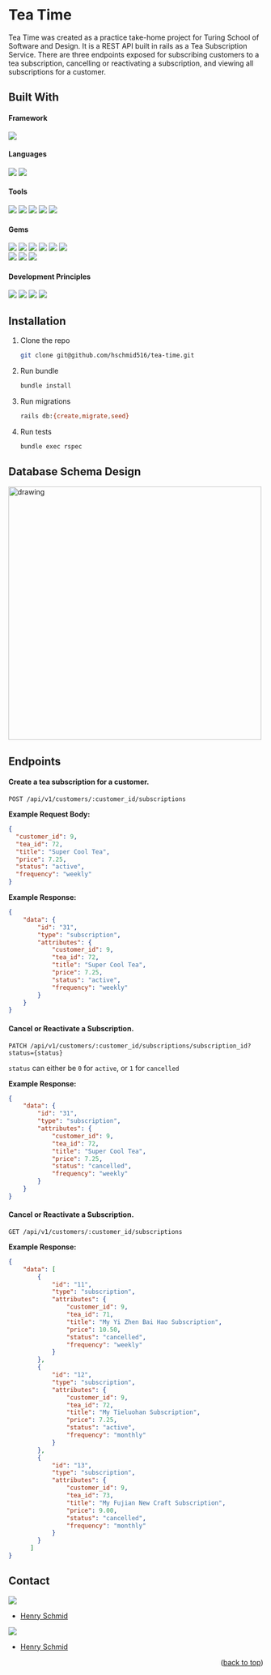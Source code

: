 # Tea Time

Tea Time was created as a practice take-home project for Turing School of Software and Design. It is a REST API built in rails as a Tea Subscription Service. There are three endpoints exposed for subscribing customers to a tea subscription, cancelling or reactivating a subscription, and viewing all subscriptions for a customer.


## Built With
#### Framework
<p>
  <img src="https://img.shields.io/badge/Ruby%20On%20Rails-b81818.svg?&style=flat&logo=rubyonrails&logoColor=white" />
</p>

#### Languages
<p>
  <img src="https://img.shields.io/badge/Ruby-CC0000.svg?&style=flaste&logo=ruby&logoColor=white" />
  <img src="https://img.shields.io/badge/ActiveRecord-CC0000.svg?&style=flaste&logo=rubyonrails&logoColor=white" />
</p>

#### Tools
<p>
  <img src="https://img.shields.io/badge/Atom-66595C.svg?&style=flaste&logo=atom&logoColor=white" />
  <img src="https://img.shields.io/badge/Git-F05032.svg?&style=flaste&logo=git&logoColor=white" />
  <img src="https://img.shields.io/badge/GitHub-181717.svg?&style=flaste&logo=github&logoColor=white" />
  <img src="https://img.shields.io/badge/PostgreSQL-4169E1.svg?&style=flaste&logo=postgresql&logoColor=white" />
  <img src="https://img.shields.io/badge/Postman-f74114.svg?&style=flat&logo=postman&logoColor=white" />

</p>

#### Gems
<p>
  <img src="https://img.shields.io/badge/rspec-b81818.svg?&style=flaste&logo=rubygems&logoColor=white" />
  <img src="https://img.shields.io/badge/pry-b81818.svg?&style=flaste&logo=rubygems&logoColor=white" />  
  <img src="https://img.shields.io/badge/simplecov-b81818.svg?&style=flaste&logo=rubygems&logoColor=white" />  
  <img src="https://img.shields.io/badge/faker-b81818.svg?&style=flaste&logo=rubygems&logoColor=white" />
  <img src="https://img.shields.io/badge/rubocop-b81818.svg?&style=flaste&logo=rubygems&logoColor=white" />
  <img src="https://img.shields.io/badge/shoulda--matchers-b81818.svg?&style=flaste&logo=rubygems&logoColor=white" /></br>
  <img src="https://img.shields.io/badge/capybara-b81818.svg?&style=flaste&logo=rubygems&logoColor=white" />
  <img src="https://img.shields.io/badge/factory--bot-b81818.svg?&style=flaste&logo=rubygems&logoColor=white" />
  <img src="https://img.shields.io/badge/json_api_serializer-b81818.svg?&style=flaste&logo=rubygems&logoColor=white" />
</p>

#### Development Principles
<p>
  <img src="https://img.shields.io/badge/OOP-b81818.svg?&style=flaste&logo=OOP&logoColor=white" />
  <img src="https://img.shields.io/badge/TDD-b87818.svg?&style=flaste&logo=TDD&logoColor=white" />
  <img src="https://img.shields.io/badge/MVC-b8b018.svg?&style=flaste&logo=MVC&logoColor=white" />
  <img src="https://img.shields.io/badge/REST-33b818.svg?&style=flaste&logo=REST&logoColor=white" />
</p>


## Installation

1. Clone the repo
   ```sh
   git clone git@github.com/hschmid516/tea-time.git
   ```
3. Run bundle
   ```sh
   bundle install
   ```
4. Run migrations
   ```sh
   rails db:{create,migrate,seed}
   ```
5. Run tests
   ```sh
   bundle exec rspec
   ```

## Database Schema Design
<img src="https://user-images.githubusercontent.com/78242081/148468903-d9d117f8-2f30-4f1c-9c89-c89e21d83be0.png" alt="drawing" width="500"/>

## Endpoints
#### Create a tea subscription for a customer.
`POST /api/v1/customers/:customer_id/subscriptions`

**Example Request Body:**

```json
{      
  "customer_id": 9,
  "tea_id": 72,
  "title": "Super Cool Tea",
  "price": 7.25,
  "status": "active",
  "frequency": "weekly"
}
```

**Example Response:**

```json
{
    "data": {
        "id": "31",
        "type": "subscription",
        "attributes": {
            "customer_id": 9,
            "tea_id": 72,
            "title": "Super Cool Tea",
            "price": 7.25,
            "status": "active",
            "frequency": "weekly"
        }
    }
}
```

#### Cancel or Reactivate a Subscription.
 `PATCH /api/v1/customers/:customer_id/subscriptions/subscription_id?status={status}`

`status` can either be `0` for `active`, or `1` for `cancelled`

**Example Response:**

```json
{
    "data": {
        "id": "31",
        "type": "subscription",
        "attributes": {
            "customer_id": 9,
            "tea_id": 72,
            "title": "Super Cool Tea",
            "price": 7.25,
            "status": "cancelled",
            "frequency": "weekly"
        }
    }
}
```

#### Cancel or Reactivate a Subscription.
 `GET /api/v1/customers/:customer_id/subscriptions`

**Example Response:**

```json
{
    "data": [
        {
            "id": "11",
            "type": "subscription",
            "attributes": {
                "customer_id": 9,
                "tea_id": 71,
                "title": "My Yi Zhen Bai Hao Subscription",
                "price": 10.50,
                "status": "cancelled",
                "frequency": "weekly"
            }
        },
        {
            "id": "12",
            "type": "subscription",
            "attributes": {
                "customer_id": 9,
                "tea_id": 72,
                "title": "My Tieluohan Subscription",
                "price": 7.25,
                "status": "active",
                "frequency": "monthly"
            }
        },
        {
            "id": "13",
            "type": "subscription",
            "attributes": {
                "customer_id": 9,
                "tea_id": 73,
                "title": "My Fujian New Craft Subscription",
                "price": 9.00,
                "status": "cancelled",
                "frequency": "monthly"
            }
        }
      ]
}
```


## Contact

<p>
  <img src="https://img.shields.io/badge/LinkedIn-0077B5?style=for-the-badge&logo=linkedin&logoColor=white" />
</p>

- [Henry Schmid](https://www.linkedin.com/in/henry-schmid)


<p>
  <img src="https://img.shields.io/badge/GitHub-100000?style=for-the-badge&logo=github&logoColor=white" />
</p>

- [Henry Schmid](https://github.com/hschmid516)



<p align="right">(<a href="#top">back to top</a>)</p>
